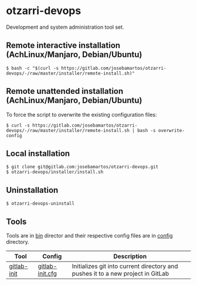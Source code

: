 # otzarri-devops

Development and system administration tool set.

## Remote interactive installation (AchLinux/Manjaro, Debian/Ubuntu)

```
$ bash -c "$(curl -s https://gitlab.com/josebamartos/otzarri-devops/-/raw/master/installer/remote-install.sh)"
```

## Remote unattended installation (AchLinux/Manjaro, Debian/Ubuntu)

To force the script to overwrite the existing configuration files:

```
$ curl -s https://gitlab.com/josebamartos/otzarri-devops/-/raw/master/installer/remote-install.sh | bash -s overwrite-config
```

## Local installation

```
$ git clone git@gitlab.com:josebamartos/otzarri-devops.git
$ otzarri-devops/installer/install.sh
```

## Uninstallation

```
$ otzarri-devops-uninstall
```

## Tools

Tools are in [bin](bin) director and their respective config files are in [config](config) directory.

| Tool                            | Config                                    | Description                                                                     |
| ------------------------------- | ----------------------------------------- | ------------------------------------------------------------------------------- |
| [gitlab-init](bin/gitlab-init)  | [gitlab-init.cfg](config/gitlab-init.cfg) | Initializes git into current directory and pushes it to a new project in GitLab |
